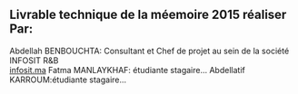 ## Livrable technique de la méemoire 2015 réaliser Par:
Abdellah BENBOUCHTA: Consultant et Chef de projet au sein de la société INFOSIT R&B    
[infosit.ma](https://www.infosit.ma)
Fatma MANLAYKHAF: étudiante stagaire...
Abdellatif KARROUM:étudiante stagaire...

